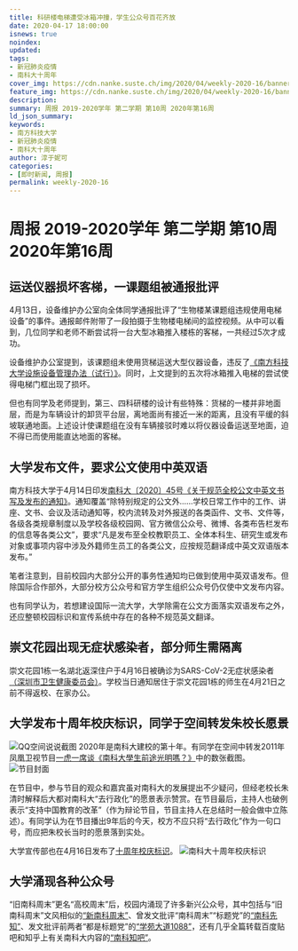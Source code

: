 ```yaml
---
title: 科研楼电梯遭受冰箱冲撞，学生公众号百花齐放
date: 2020-04-17 18:00:00
isnews: true
noindex:
updated:
tags:
- 新冠肺炎疫情
- 南科大十周年
cover_img: https://cdn.nanke.suste.ch/img/2020/04/weekly-2020-16/banner.png
feature_img: https://cdn.nanke.suste.ch/img/2020/04/weekly-2020-16/banner.png
description:
summary: 周报 2019-2020学年 第二学期 第10周 2020年第16周
ld_json_summary:
keywords:
- 南方科技大学
- 新冠肺炎疫情
- 南科大十周年
author: 淳于妮可
categories:
- [即时新闻, 周报]
permalink: weekly-2020-16
---
```

# 周报 2019-2020学年 第二学期 第10周 2020年第16周
## 运送仪器损坏客梯，一课题组被通报批评
4月13日，设备维护办公室向全体同学通报批评了“生物楼某课题组违规使用电梯设备”的事件。通报邮件附带了一段拍摄于生物楼电梯间的监控视频。从中可以看到，几位同学和老师不断尝试将一台大型冰箱推入楼栋的客梯，一共经过5次才成功。

设备维护办公室提到，该课题组未使用货梯运送大型仪器设备，违反了[《南方科技大学设施设备管理办法（试行）》](https://cdn.suste.ch/doc/nanke/2020/04/%E5%85%B3%E4%BA%8E%E5%8D%B0%E5%8F%91%E3%80%8A%E5%8D%97%E6%96%B9%E7%A7%91%E6%8A%80%E5%A4%A7%E5%AD%A6%E8%AE%BE%E6%96%BD%E8%AE%BE%E5%A4%87%E7%AE%A1%E7%90%86%E5%8A%9E%E6%B3%95%EF%BC%88%E8%AF%95%E8%A1%8C%EF%BC%89%E3%80%8B%E7%9A%84%E9%80%9A%E7%9F%A5.pdf)。同时，上文提到的五次将冰箱推入电梯的尝试使得电梯门框出现了损坏。

但也有同学及老师提到，第三、四科研楼的设计有些特殊：货梯的一楼并非地面层，而是为车辆设计的卸货平台层，离地面尚有接近一米的距离，且没有平缓的斜坡联通地面。上述设计使课题组在没有车辆接驳时难以将仪器设备运送至地面，迫不得已而使用能直达地面的客梯。

## 大学发布文件，要求公文使用中英双语
南方科技大学于4月14日印发[南科大〔2020〕45号《关于规范全校公文中英文书写及发布的通知》](https://cdn.suste.ch/doc/nanke/2020/04/%E5%85%B3%E4%BA%8E%E8%A7%84%E8%8C%83%E5%85%A8%E6%A0%A1%E5%85%AC%E6%96%87%E4%B8%AD%E8%8B%B1%E6%96%87%E4%B9%A6%E5%86%99%E5%8F%8A%E5%8F%91%E5%B8%83%E5%B7%A5%E4%BD%9C%E7%9A%84%E9%80%9A%E7%9F%A5.pdf)。通知覆盖“除特别规定的公文外……学校日常工作中的工作、讲座、文书、会议及活动通知等，校内流转及对外报送的各类函件、文书、文件等，各级各类规章制度以及学校各级校园网、官方微信公众号、微博、各类布告栏发布的信息等各类公文”，要求“凡是发布至全校教职员工、全体本科生、研究生或发布对象或事项内容中涉及外籍师生员工的各类公文，应按规范翻译成中英文双语版本发布。”

笔者注意到，目前校园内大部分公开的事务性通知均已做到使用中英双语发布。但除国际合作部外，大部分校方公众号和官方学生组织公众号仍仅使中文发布内容。

也有同学认为，若想建设国际一流大学，大学除需在公文方面落实双语发布之外，还应整顿校园标识和宣传系统中存在的各种不规范英文翻译。

## 崇文花园出现无症状感染者，部分师生需隔离
崇文花园1栋一名湖北返深住户于4月16日被确诊为SARS-CoV-2无症状感染者[（深圳市卫生健康委员会）](http://wjw.sz.gov.cn/yqxx/202004/t20200417_19173011.htm)。学校当日通知居住于崇文花园1栋的师生在4月21日之前不得返校、在家办公。

## 大学发布十周年校庆标识，同学于空间转发朱校长愿景
![QQ空间说说截图](https://cdn.nanke.suste.ch/img/2020/04/weekly-2020-16/qzone_post.jpg)
2020年是南科大建校的第十年。有同学在空间中转发2011年凤凰卫视节目[一虎一席谈《南科大學生前途光明嗎？》](https://www.bilibili.com/video/av53446355)中的数张截图。
![节目封面](https://cdn.nanke.suste.ch/img/2020/04/weekly-2020-16/一虎一席谈封面.jpg)

在节目中，参与节目的观众和嘉宾虽对南科大的发展提出不少疑问，但经老校长朱清时解释后大都对南科大“去行政化”的愿景表示赞赏。在节目最后，主持人也破例表示“支持中国教育的改革”（作为辩论节目，节目主持人在总结时一般会做中立陈述）。有同学认为在节目播出9年后的今天，校方不应只将“去行政化”作为一句口号，而应把朱校长当时的愿景落到实处。

大学宣传部也在4月16日发布了[十周年校庆标识](https://mp.weixin.qq.com/s/3R7WyzPJCFIvR1rYDbrBFQ)。
![南科大十周年校庆标识](https://cdn.nanke.suste.ch/img/2020/04/weekly-2020-16/sustech-10-years-anniversary-logo.png)

## 大学涌现各种公众号
“旧南科周末”更名“高校周末”后，校园内涌现了许多新兴公众号，其中包括与“旧南科周末”文风相似的[“新南科周末”](/2020/04/10/weekly-2020-15/)、曾发文批评“南科周末”“标题党”的[“南科先知”](https://mp.weixin.qq.com/s/hVDWHH4qssUDQTq1xdDHOA)、发文批评前两者“都是标题党”的[“学苑大道1088”](https://mp.weixin.qq.com/s/2p9hKeAX1ecWdtrG5aOz_A)，还有几乎全篇转载百度贴吧和知乎上有关南科大内容的[“南科知吧”](https://mp.weixin.qq.com/s/nm2juz5QljIaiTspjNpHjA)。
